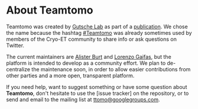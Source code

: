 # About Teamtomo

Teamtomo was created by [Gutsche Lab]() as part of a [publication](). We chose the name because the hashtag [#Teamtomo](https://twitter.com/hashtag/teamtomo) was already sometimes used by members of the Cryo-ET community to share info or ask questions on Twitter.

The current maintainers are [Alister Burt]() and [Lorenzo Gaifas](), but the platform is intended to develop as a community effort. We plan to de-centralize the maintenance soon, in order to allow easier contributions from other parties and a more open, transparent platform.

If you need help, want to suggest something or have some question about **Teamtomo**, don't hesitate to use the [issue tracker] on the repository, or to send and email to the mailing list at [ttomo@googlegroups.com](mailto:ttomo@googlegroups.com).
